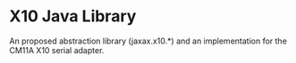 # X10 Java Library
An proposed abstraction library (jaxax.x10.*) and an implementation for the CM11A X10 serial adapter.